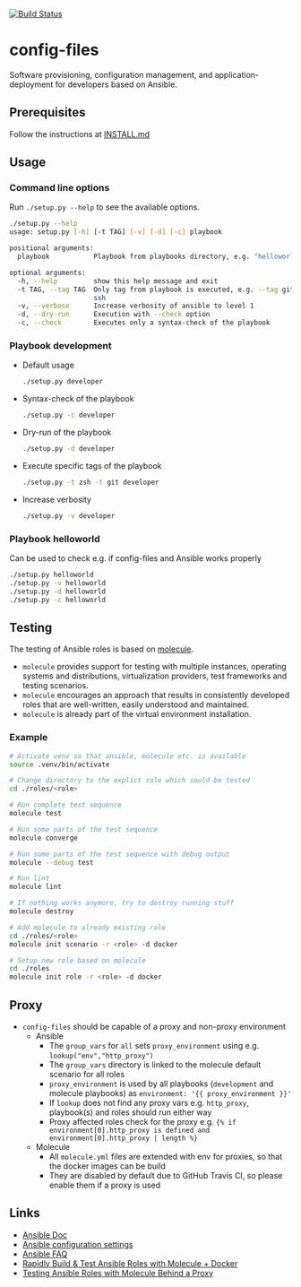[![Build Status](https://travis-ci.com/cmuck/config-files.svg?branch=master)](https://travis-ci.com/cmuck/config-files)




# config-files

Software provisioning, configuration management, and application-deployment for developers based on Ansible.

## Prerequisites

Follow the instructions at [INSTALL.md](./INSTALL.md)

## Usage

### Command line options

Run `./setup.py --help` to see the available options.

```sh
./setup.py --help
usage: setup.py [-h] [-t TAG] [-v] [-d] [-c] playbook

positional arguments:
  playbook           Playbook from playbooks directory, e.g. "helloworld"

optional arguments:
  -h, --help         show this help message and exit
  -t TAG, --tag TAG  Only tag from playbook is executed, e.g. --tag git --tag
                     ssh
  -v, --verbose      Increase verbosity of ansible to level 1
  -d, --dry-run      Execution with --check option
  -c, --check        Executes only a syntax-check of the playbook

```

### Playbook development

* Default usage
    ```sh
    ./setup.py developer
    ```
* Syntax-check of the playbook
    ```sh
    ./setup.py -c developer
    ```
* Dry-run of the playbook
    ```sh
    ./setup.py -d developer
    ```
* Execute specific tags of the playbook
    ```sh
    ./setup.py -t zsh -t git developer
    ```
* Increase verbosity
    ```sh
    ./setup.py -v developer
    ```

### Playbook helloworld

Can be used to check e.g. if config-files and Ansible works properly

```sh
./setup.py helloworld
./setup.py -v helloworld
./setup.py -d helloworld
./setup.py -c helloworld
```

## Testing

The testing of Ansible roles is based on [molecule](https://molecule.readthedocs.io/en/stable/index.html).

* `molecule` provides support for testing with multiple instances, operating systems and distributions, virtualization providers, test frameworks and testing scenarios.
* `molecule` encourages an approach that results in consistently developed roles that are well-written, easily understood and maintained.
* `molecule` is already part of the virtual environment installation.

### Example

```sh
# Activate venv so that ansible, molecule etc. is available
source .venv/bin/activate

# Change directory to the explict role which sould be tested
cd ./roles/<role>

# Run complete test sequence
molecule test

# Run some parts of the test sequence
molecule converge

# Run some parts of the test sequence with debug output
molecule --debug test

# Run lint
molecule lint

# If nothing works anymore, try to destroy running stuff
molecule destroy

# Add molecule to already existing role
cd ./roles/<role>
molecule init scenario -r <role> -d docker

# Setup new role based on molecule
cd ./roles
molecule init role -r <role> -d docker                                            
```

## Proxy

* `config-files` should be capable of a proxy and non-proxy environment
    * Ansible
        * The `group_vars` for `all` sets `proxy_environment` using e.g. `lookup("env","http_proxy")`
        * The `group_vars` directory is linked to the molecule default scenario for all roles
        * `proxy_environment` is used by all playbooks (`development` and molecule playbooks) as `environment: '{{ proxy_environment }}'`
        * If `lookup` does not find any proxy vars e.g. `http_proxy`, playbook(s) and roles should run either way
        * Proxy affected roles check for the proxy e.g. `{% if environment[0].http_proxy is defined and environment[0].http_proxy | length %}`
    * Molecule
        * All `molecule.yml` files are extended with env for proxies, so that the docker images can be build
        * They are disabled by default due to GitHub Travis CI, so please enable them if a proxy is used

## Links

* [Ansible Doc](https://docs.ansible.com/)
* [Ansible configuration settings](https://docs.ansible.com/ansible/2.8/reference_appendices/config.html)
* [Ansible FAQ](https://docs.ansible.com/ansible/latest/reference_appendices/faq.html)
* [Rapidly Build & Test Ansible Roles with Molecule + Docker](https://www.youtube.com/watch?v=DAnMyBZ8-Qs)
* [Testing Ansible Roles with Molecule Behind a Proxy ](https://renaudmarti.net/posts/molecule-proxy-support/)

